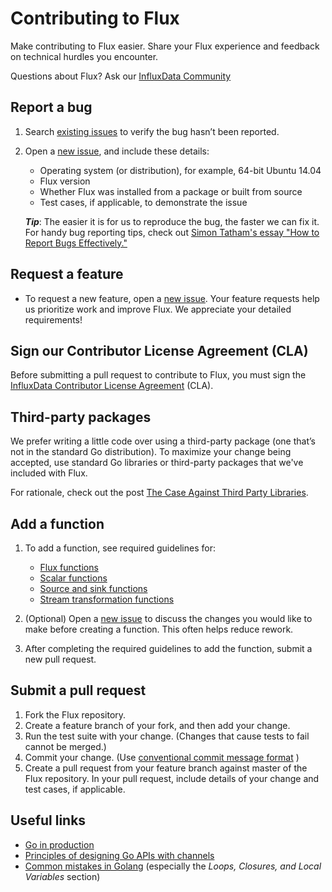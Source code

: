 # Contributing to Flux 

Make contributing to Flux easier. Share your Flux experience and feedback on technical hurdles you encounter.

Questions about Flux? Ask our [InfluxData Community](https://community.influxdata.com/)

## Report a bug

1. Search [existing issues](https://github.com/influxdata/flux/issues) to verify the bug hasn’t been reported.
2. Open a [new issue](https://github.com/influxdata/flux/issues/new), and include these details:
   * Operating system (or distribution), for example, 64-bit Ubuntu 14.04
   * Flux version
   * Whether Flux was installed from a package or built from source
   * Test cases, if applicable, to demonstrate the issue
   
    **_Tip_**: The easier it is for us to reproduce the bug, the faster we can fix it. For handy bug reporting tips, check out [Simon Tatham's essay "How to Report Bugs Effectively."](http://www.chiark.greenend.org.uk/~sgtatham/bugs.html)

## Request a feature

* To request a new feature, open a [new issue](https://github.com/influxdata/flux/issues/new). Your feature requests help us prioritize work and improve Flux. We appreciate your detailed requirements!

## Sign our Contributor License Agreement (CLA)

Before submitting a pull request to contribute to Flux, you must sign the [InfluxData Contributor License Agreement](https://www.influxdata.com/legal/cla/) (CLA).

## Third-party packages

We prefer writing a little code over using a third-party package (one that’s not in the standard Go distribution). To maximize your change being accepted, use standard Go libraries or third-party packages that we've included with Flux.

For rationale, check out the post [The Case Against Third Party Libraries](http://blog.gopheracademy.com/advent-2014/case-against-3pl/).

## Add a function

1. To add a function, see required guidelines for:
   * [Flux functions](/docs/contributing/Flux_Functions.md)
   * [Scalar functions](/docs/contributing/Scalar_Functions.md)
   * [Source and sink functions](/docs/contributing/Source_Sink_Functions.md)
   * [Stream transformation functions](/docs/contributing/Stream_Transformation_Functions.md)

2. (Optional) Open a [new issue](/issues/new) to discuss the changes you would like to make before creating a function. This often helps reduce rework.

3. After completing the required guidelines to add the function, submit a new pull request.

## Submit a pull request

1. Fork the Flux repository.
2. Create a feature branch of your fork, and then add your change.
3. Run the test suite with your change. (Changes that cause tests to fail cannot be merged.)
4. Commit your change. (Use [conventional commit message format](https://www.conventionalcommits.org/en/v1.0.0-beta.3/)
)
5. Create a pull request from your feature branch against master of the Flux repository. In your pull request, include details of your change and test cases, if applicable.

## Useful links

- [Go in production](http://peter.bourgon.org/go-in-production/)
- [Principles of designing Go APIs with channels](https://inconshreveable.com/07-08-2014/principles-of-designing-go-apis-with-channels/)
- [Common mistakes in Golang](http://soryy.com/blog/2014/common-mistakes-with-go-lang/)
  (especially the _Loops, Closures, and Local Variables_ section)
